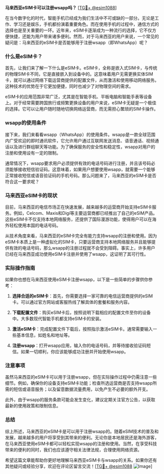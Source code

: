 **马来西亚eSIM卡可以注册wsapp吗？** [[TG💪+ @esim1088](https://t.me/s/esim1088)]

在当今数字化的时代，智能手机已经成为我们生活中不可或缺的一部分。无论是工作、学习还是娱乐，手机都扮演着重要角色。而在使用手机的过程中，通信方式的选择也是至关重要的一环。近年来，eSIM卡逐渐成为一种流行的选择，它不仅方便快捷，还能为用户带来诸多便利。然而，对于马来西亚的用户来说，一个常见的疑问是：马来西亚的eSIM卡是否能够用于注册wsapp（即WhatsApp）呢？

### 什么是eSIM卡？

首先，让我们来了解一下什么是eSIM卡。eSIM卡，全称是嵌入式SIM卡，与传统的物理SIM卡不同，它是直接嵌入到设备中的。这意味着用户无需更换实体SIM卡，就可以通过网络下载运营商提供的配置文件，从而激活和使用移动网络服务。这种技术的优势在于它更加便捷，同时也减少了对物理空间的需求。

eSIM卡的应用范围非常广泛，尤其是在智能手机、平板电脑和智能手表等设备上。对于经常需要跨国旅行或频繁更换设备的用户来说，eSIM卡无疑是一个极佳的选择。它可以让用户随时随地切换网络运营商，而无需担心繁琐的SIM卡操作。

### wsapp的使用条件

接下来，我们来看看wsapp（WhatsApp）的使用条件。wsapp是一款全球范围内广受欢迎的即时通讯软件，它允许用户通过互联网发送消息、语音通话、视频通话以及进行群组聊天等功能。为了确保服务的安全性和稳定性，wsapp对用户的注册和使用设有一定的限制。

通常情况下，wsapp要求用户必须提供有效的电话号码进行注册，并且该号码必须能够接收短信验证码。这意味着，如果用户想要使用wsapp，就需要一个能够正常接收短信或语音验证码的手机号码。那么问题来了，马来西亚的eSIM卡是否符合这一要求呢？

### 马来西亚eSIM卡的现状

目前，马来西亚的电信市场正在快速发展，越来越多的运营商开始支持eSIM卡服务。例如，Celcom、Maxis和Digi等主要运营商都已经推出了自己的eSIM产品。这些eSIM卡不仅支持本地网络服务，还提供了国际漫游功能，使得用户可以在海外轻松使用本国的电话号码。

从技术角度来看，马来西亚的eSIM卡完全有能力支持wsapp的注册和使用。因为eSIM卡本质上是一种虚拟化的SIM卡，只要运营商支持本地网络服务并且能够提供有效的电话号码，那么wsapp的注册过程就不会受到阻碍。事实上，许多用户已经在马来西亚成功使用eSIM卡注册并使用了wsapp，这证明了其可行性。

### 实际操作指南

如果你也想在马来西亚使用eSIM卡注册wsapp，以下是一些简单的步骤供你参考：

1. **选择合适的eSIM卡**：首先，你需要选择一家可靠的电信运营商提供的eSIM卡。可以通过官方网站或客服热线了解具体的套餐和服务内容。
   
2. **下载配置文件**：购买eSIM卡后，按照说明下载相应的配置文件至你的设备中。大多数现代智能手机都支持eSIM卡的安装。

3. **激活eSIM卡**：完成配置文件下载后，按照指示激活eSIM卡。通常需要输入一些基本信息，如姓名和地址等。

4. **注册wsapp**：打开wsapp应用，输入你的电话号码，并等待接收验证码短信。如果一切顺利，你应该能够成功注册并开始使用wsapp。

### 注意事项

虽然马来西亚的eSIM卡可以用于注册wsapp，但在实际操作过程中仍需注意一些细节。例如，确保你的设备支持eSIM卡功能；检查所选运营商是否支持wsapp所需的短信或语音服务；以及留意数据流量费用，以免产生不必要的额外开支。

此外，由于wsapp的服务条款可能会发生变化，建议定期关注官方公告，以获取最新的使用政策和限制信息。

### 总结

综上所述，马来西亚的eSIM卡是可以用于注册wsapp的。随着eSIM技术的普及和发展，越来越多的用户将享受到其带来的便利。无论你是本地居民还是海外游客，在马来西亚使用eSIM卡都可以轻松实现wsapp的注册和使用。当然，在享受科技带来的便利的同时，我们也应该遵守相关法律法规，合理使用网络资源。

希望这篇文章能帮助你更好地理解马来西亚eSIM卡与wsapp的关系。如果你还有其他疑问或经验分享，欢迎在评论区留言交流！[[TG💪+ @esim1088](https://t.me/s/esim1088) ![Image](https://i.postimg.cc/4NQfJmqS/Snipaste-2025-05-13-00-14-12.png)]